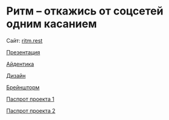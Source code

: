 # Ритм – откажись от соцсетей одним касанием

Сайт: [ritm.rest](https://ritm.rest)

[Презентация](./.github/презентация.pdf)

[Айдентика](./.github/айдентика.pdf)

[Дизайн]()

[Брейншторм]()

[Паспрот проекта 1](https://docs.google.com/document/d/1Ps-klvvucZWpxTPiHWPIV9sVJiRMTRsL/edit)

[Паспрот проекта 2](https://docs.google.com/document/d/1QJg-0uI9jYMGoEHI_N8SJXLoUcZRpvjH/edit)